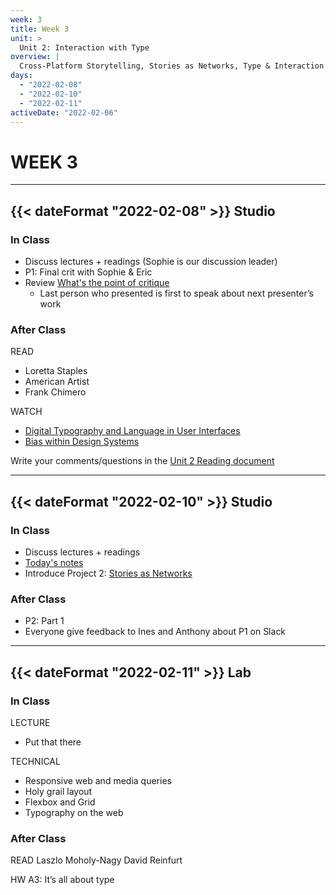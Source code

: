 ```yaml
---
week: 3
title: Week 3
unit: >
  Unit 2: Interaction with Type
overview: |
  Cross-Platform Storytelling, Stories as Networks, Type & Interaction Study, Put that there, Responsive web design, It's all about type
days:
  - "2022-02-08"
  - "2022-02-10"
  - "2022-02-11"
activeDate: "2022-02-06"
---
```

# WEEK 3

---

## {{< dateFormat "2022-02-08" >}} Studio

### In Class
* Discuss lectures + readings (Sophie is our discussion leader)
* P1: Final crit with Sophie & Eric
* Review [What's the point of critique](https://drive.google.com/file/d/1g6mQ2rKx32gW6D-MKBG8nvGWiqGY7nK3/view?usp=sharing)
  * Last person who presented is first to speak about next presenter’s work

### After Class
READ
* Loretta Staples
* American Artist
* Frank Chimero

WATCH
* [Digital Typography and Language in User Interfaces](https://vimeo.com/showcase/8025633/video/507335385)
* [Bias within Design Systems](https://vimeo.com/showcase/8025633/video/507303673)

Write your comments/questions in the [Unit 2 Reading document](https://docs.google.com/document/d/1iaMH5_ZYew54fBA8P0vLuBUZYWLafQen8HoIM0A1VuY/edit?usp=sharing)

---

## {{< dateFormat "2022-02-10" >}} Studio

### In Class
* Discuss lectures + readings
* [Today's notes](https://docs.google.com/document/d/17It7FEw2AgOOKfwwnhH0N5x4BfyChO5GIfsI-cWSA-I/edit#heading=h.clfsowo1a26t)
* Introduce Project 2: [Stories as Networks](https://docs.google.com/document/d/14X4xLXwyJlXFSaHCkOabOrcNO-H8mM-qkRk9XgbyQqg/edit?usp=sharing)

### After Class
* P2: Part 1
* Everyone give feedback to Ines and Anthony about P1 on Slack


---

## {{< dateFormat "2022-02-11" >}} Lab

### In Class
LECTURE
* Put that there

TECHNICAL
* Responsive web and media queries
* Holy grail layout
* Flexbox and Grid
* Typography on the web


### After Class
READ
Laszlo Moholy-Nagy
David Reinfurt

HW
A3: It’s all about type

